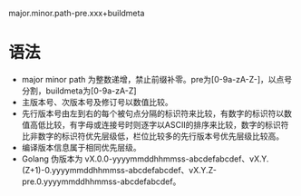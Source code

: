 major.minor.path-pre.xxx+buildmeta  

# 语法

- major minor path 为整数递增，禁止前缀补零。pre为[0-9a-zA-Z-]，以点号分割，buildmeta为[0-9a-zA-Z]
- 主版本号、次版本号及修订号以数值比较。
- 先行版本号由左到右的每个被句点分隔的标识符来比较，有数字的标识符以数值高低比较，有字母或连接号时则逐字以ASCII的排序来比较，数字的标识符比非数字的标识符优先层级低，栏位比较多的先行版本号优先层级比较高。
- 编译版本信息属于相同优先层级。
- Golang 伪版本为 vX.0.0-yyyymmddhhmmss-abcdefabcdef、vX.Y.(Z+1)-0.yyyymmddhhmmss-abcdefabcdef、vX.Y.Z-pre.0.yyyymmddhhmmss-abcdefabcdef。
